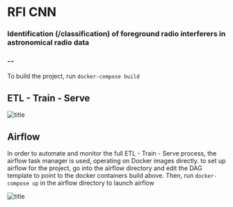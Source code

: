 # RFI CNN

### Identification (/classification) of foreground radio interferers in astronomical radio data

### --

To build the project, run `docker-compose build`

## ETL - Train - Serve

![title](https://github.com/richarms/galaxyGAN/blob/master/images/ETL_Train_Serve.png)

## Airflow

In order to automate and monitor the full ETL - Train - Serve process, the airflow task manager is used, operating on Docker images directly. to set up airflow for the project, go into the airflow directory and edit the DAG template to point to the docker containers build above. Then, run `docker-compose up` in the airflow directory to launch airflow

![title](https://github.com/richarms/galaxyGAN/blob/master/images/airflow.png)

